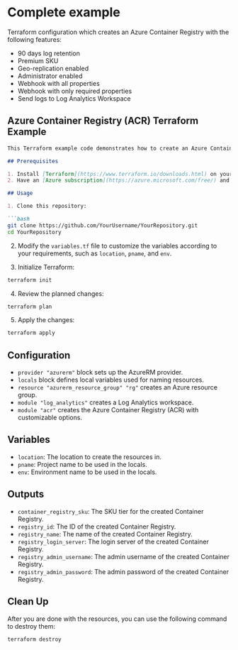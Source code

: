 # Complete example

Terraform configuration which creates an Azure Container Registry with the following features:

- 90 days log retention
- Premium SKU
- Geo-replication enabled
- Administrator enabled
- Webhook with all properties
- Webhook with only required properties
- Send logs to Log Analytics Workspace

## Azure Container Registry (ACR) Terraform Example

```markdown
This Terraform example code demonstrates how to create an Azure Container Registry (ACR) using the AzureRM provider. The code includes the creation of a resource group, a Log Analytics workspace, and the ACR with customizable options.

## Prerequisites

1. Install [Terraform](https://www.terraform.io/downloads.html) on your local machine.
2. Have an [Azure subscription](https://azure.microsoft.com/free/) and configure the Azure CLI.

## Usage

1. Clone this repository:

```bash
git clone https://github.com/YourUsername/YourRepository.git
cd YourRepository
```

2. Modify the `variables.tf` file to customize the variables according to your requirements, such as `location`, `pname`, and `env`.

3. Initialize Terraform:

```bash
terraform init
```

4. Review the planned changes:

```bash
terraform plan
```

5. Apply the changes:

```bash
terraform apply
```

## Configuration

- `provider "azurerm"` block sets up the AzureRM provider.
- `locals` block defines local variables used for naming resources.
- `resource "azurerm_resource_group" "rg"` creates an Azure resource group.
- `module "log_analytics"` creates a Log Analytics workspace.
- `module "acr"` creates the Azure Container Registry (ACR) with customizable options.

## Variables

- `location`: The location to create the resources in.
- `pname`: Project name to be used in the locals.
- `env`: Environment name to be used in the locals.

## Outputs

- `container_registry_sku`: The SKU tier for the created Container Registry.
- `registry_id`: The ID of the created Container Registry.
- `registry_name`: The name of the created Container Registry.
- `registry_login_server`: The login server of the created Container Registry.
- `registry_admin_username`: The admin username of the created Container Registry.
- `registry_admin_password`: The admin password of the created Container Registry.


## Clean Up

After you are done with the resources, you can use the following command to destroy them:

```bash
terraform destroy
```
